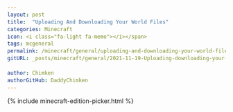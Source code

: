 ```yaml
---
layout: post
title:  "Uploading And Downloading Your World Files"
categories: Minecraft
icon: <i class="fa-light fa-memo"></i></span>
tags: mcgeneral
permalink: /minecraft/general/uploading-and-downloading-your-world-files/
gitURL: _posts/minecraft/general/2021-11-19-Uploading-downloading-your-world-files.md

author: Chimken
authorGitHub: DaddyChimken
---
```


{% include minecraft-edition-picker.html %}

<div style="display: none" id="java" markdown=1>

This guide explains how to upload a world to your server!

> Make sure your server is turned off while following the steps below.

> Make sure your world is compressed/archived (ending in ".zip", ".rar" or others) before following the steps below.

1. Setup your server. You can create a server on the [Client Panel](https://client.falixnodes.net).
2. Go to the [Game Panel](https://panel.falixnodes.net).
3. Click on your server.
4. Click on "File Manager" at the top of the page.
5. Click on "Upload", it is a big blue button located at the top right of the page.
6. Select your world archive.
7. After it is done uploading, locate your world archive and click on the 3 dots to its right.
8. Click on "Unarchive".
9. Your world should be uploaded!

> You can also use [SFTP](https://help.falixnodes.net/falix/general/sftp/)!

# Downloading Your World
This guide explains how to download a world from your server!

1. Go to the [Game Panel](https://panel.falixnodes.net).
2. Click on your server.
3. Click on "File Manager" at the top of the page.
4. Locate your world folder, it is usually called `world`.
5. Click on the 3 dots to the right of the folder.
6. Click on "Archive".
   ![image](..\..\..\assets\images\posts\minecraft\download-and-upload-your-world-files\steps-3-4-5-6.png)
7. A new file should be created. Locate it and click on the 3 dots to its right.
8. Click on "Download".
   ![image](..\..\..\assets\images\posts\minecraft\download-and-upload-your-world-files\steps-7-8.png)

9. Your world folder should be downloaded!

> If you are using Spigot or any of its forks, you should also have the `world_nether` and `world_the_end` folders. These are also your world files so make sure to download them alongside `world`.

> You can also use [SFTP](https://help.falixnodes.net/falix/general/sftp/)!

</div>

<div style="display: none" id="bedrock" markdown=1>

# Uploading Your World
This guide explains how to upload a world to your server!

> Make sure your server is turned off while following the steps below.

1. Open any type of file explorer application on your device.
2. Navigate to your Minecraft Client world folder.<br>

PC (Windows 10 Edition):
```
- \Users\USERNAME\AppData\Local\Packages\Microsoft.MinecraftUWP_8wekyb3d8bbwe\LocalState\games\com.mojang\minecraftWorlds
```

> "USERNAME" is your own Windows username. <br>

Android:
```
Internal storage/games/com.mojang/minecraftWorlds
```

IOS:
```
Apps/com.mojang.minecraftpe/Documents/games/com.mojang/minecraftWorlds
```

3. There will be a folder (or multiple folders, one for each world if you have Windows 10 Edition or Pocket Edition) with a random name like "BQUAAIFxEAA=", find the world file you want to put on your dedicated server by checking `levelname.txt`.
4. Archive your world folder.
5. Go to the [Game Panel](https://panel.falixnodes.net) and click on your server.
6. Click on "File Manager" at the top of the page.
7. Navigate to the `worlds` folder and open it.
8. Click on "Upload", it is a big blue button located at the top right of the page.
9. Select your world archive.
10. After it is done uploading, locate your world archive and click on the 3 dots to its right.
11. Click on "Unarchive".
12. Remove the `=` symbol from the world folder name by clicking the "Rename" button from the 3 dots.
12. Open the `server.properties` file on your server. Find the `level-name=` line and enter the name of the folder you uploaded in step 8, (spaces are allowed) so that it looks something like `level-name=My Server Level`. This must match the folder name.
13. Start your server. It should now be running your imported world.

> If you have a compressed/archived world (ending in ".zip", ".rar" or others), then follow steps from step 5.


# Downloading Your World
This guide explains how to download a world from your server!

1. Go to the [Game Panel](https://panel.falixnodes.net).
2. Click on your server.
3. Click on "File Manager" at the top of the page.
4. Navigate to the `worlds` folder, open it.
   ![image](..\..\..\assets\images\posts\minecraft\download-and-upload-your-world-files\step-3-4-bedrock.png)
5. Click on the 3 dots to the right of your world folder.
6. Click on "Archive".
   ![image](..\..\..\assets\images\posts\minecraft\download-and-upload-your-world-files\step-5-6-bedrock.png)
7. A new file should be created, locate it and click on the 3 dots to its right.
8. Click on "Download".
   ![image](..\..\..\assets\images\posts\minecraft\download-and-upload-your-world-files\step-5-6-bedrock.png)
9. Your world folder should be downloaded!

> You can also use [SFTP](https://help.falixnodes.net/falix/general/sftp/)!
 
</div>
